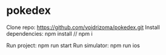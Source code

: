# pokedex

Clone repo: https://github.com/voidrizoma/pokedex.git
Install dependencies: npm install // npm i

Run project: npm run start
Run simulator: npm run ios


